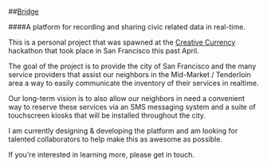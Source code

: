 ##[Bridge](http://bridge.braitsch.io/)

####A platform for recording and sharing civic related data in real-time.

This is a personal project that was spawned at the [Creative Currency](http://creative-currency.org/projects/bridge/) hackathon that took place in San Francisco this past April.

The goal of the project is to provide the city of San Francisco and the many service providers that assist our neighbors in the Mid-Market / Tenderloin area a way to easily communicate the inventory of their services in realtime.

Our long-term vision is to also allow our neighbors in need a convenient way to reserve these services via an SMS messaging system and a suite of touchscreen kiosks that will be installed throughout the city.

I am currently designing & developing the platform and am looking for talented collaborators to help make this as awesome as possible.

If you're interested in learning more, please get in touch.